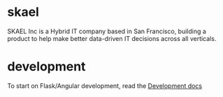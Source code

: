 # skael

SKAEL Inc is a Hybrid IT company based in San Francisco, building a
product to help make better data-driven IT decisions across all verticals.

# development

To start on Flask/Angular development, read the [Development
docs](docs/README.md)
